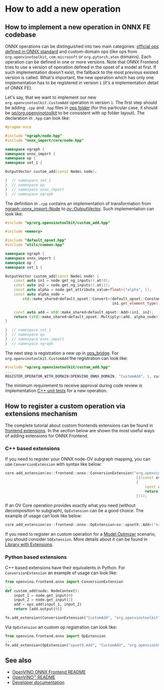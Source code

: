 # How to add a new operation

## How to implement a new operation in ONNX FE codebase
ONNX operations can be distinguished into two main categories: [official ops defined in ONNX standard](https://github.com/onnx/onnx/blob/main/docs/Operators.md) and custom-domain ops (like ops from `org.openvinotoolkit`, `com.microsoft` or `org.pytorch.aten` domains). Each operation can be defined in one or more versions. Note that ONNX Frontend tries to use a version of operation defined in the opset of a model at first. If such implementation doesn't exist, the fallback to the most previous existed version is called. What's important, the new operation which has only one implementation has to be registered in version `1` (it's a implementation detail of ONNX FE).

Let's say, that we want to implement our new `org.openvinotoolkit.CustomAdd` operation in version `1`.
The first step should be adding `.cpp` and `.hpp` files in [ops folder](../../../../src/frontends/onnx/frontend/src/op) (for this particular case, it should be [op/org.openvinotoolkit](../../../../src/frontends/onnx/frontend/src/op/org.openvinotoolkit) to be consistent with op folder layout).
The declaration in `.hpp` can look like:
```cpp
#pragma once

#include "ngraph/node.hpp"
#include "onnx_import/core/node.hpp"

namespace ngraph {
namespace onnx_import {
namespace op {
namespace set_1 {

OutputVector custom_add(const Node& node);

}  // namespace set_1
}  // namespace op
}  // namespace onnx_import
}  // namespace ngraph
```
The definition in `.cpp` contains an implementation of transformation from [ngraph::onnx_import::Node](../../../../src/frontends/onnx/frontend/include/onnx_import/core/node.hpp) to [ov::OutputVector](../../../../src/core/include/openvino/core/node_vector.hpp). Such implementation can look like:
```cpp
#include "op/org.openvinotoolkit/custom_add.hpp"

#include <memory>

#include "default_opset.hpp"
#include "utils/common.hpp"

namespace ngraph {
namespace onnx_import {
namespace op {
namespace set_1 {

OutputVector custom_add(const Node& node) {
    const auto in1 = node.get_ng_inputs().at(0);
    const auto in2 = node.get_ng_inputs().at(1);
    const auto alpha = node.get_attribute_value<float>("alpha", 1);
    const auto alpha_node =
        std::make_shared<default_opset::Convert>(default_opset::Constant::create(element::f32, {}, {alpha}),
                                                 in1.get_element_type());

    const auto add = std::make_shared<default_opset::Add>(in1, in2);
    return {std::make_shared<default_opset::Multiply>(add, alpha_node)};
}

}  // namespace set_1
}  // namespace op
}  // namespace onnx_import
}  // namespace ngraph
```
The next step is registration a new op in [ops_bridge](../../../../src/frontends/onnx/frontend/src/ops_bridge.cpp). For `org.openvinotoolkit.CustomAdd` the registration can look like:
```cpp
#include "op/org.openvinotoolkit/custom_add.hpp"
...
REGISTER_OPERATOR_WITH_DOMAIN(OPENVINO_ONNX_DOMAIN, "CustomAdd", 1, custom_add);
```
The minimum requirement to receive approval during code review is implementation [C++ unit tests](tests.md#C++-tests) for a new operation.


## How to register a custom operation via extensions mechanism
The complete tutorial about custom frontends extensions can be found in [frontend extensions](../../../../docs/Extensibility_UG/frontend_extensions.md). In the section below are shown the most useful ways of adding extensions for ONNX Frontend.
### C++ based extensions
If you need to register your ONNX node-OV subgraph mapping, you can use `ConversionExtension` with syntax like below:
```cpp
core.add_extension(ov::frontend::onnx::ConversionExtension("org.openvinotoolkit", "CustomAdd", ov::frontend::CreatorFunction(
                                                            [](const ov::frontend::NodeContext& context)
                                                            {
                                                                const auto add = std::make_shared<ov::opset9::Add>(context.get_input(0), context.get_input(1));
                                                                return add->outputs();
                                                            })));
```
If an OV Core operation provides exactly what you need (without decomposition to subgraph), `OpExtension` can be a good choice. The example of usage can look like below:
```cpp
core.add_extension(ov::frontend::onnx::OpExtension<ov::opset9::Add>("org.openvinotoolkit", "CustomAdd"));
```
If you need to register an custom operation for a [Model Optmizer](../../../../tools/mo) scenario, you should consider `SOExtension`. More details about it can be found in [Library with Extensions](../../../../docs/Extensibility_UG/Intro.md#create-a-library-with-extensions).
### Python based extensions
C++ based extensions have their equivalents in Python. For `ConversionExtension` an example of usage can look like:
```python
from openvino.frontend.onnx import ConversionExtension
...
def custom_add(node: NodeContext):
    input_1 = node.get_input(0)
    input_2 = node.get_input(1)
    add = ops.add(input_1, input_2)
    return [add.output(0)]

fe.add_extension(ConversionExtension("CustomAdd", "org.openvinotoolkit", custom_add))
```
Via `OpExtension` an custom op registration can look like:
```python
from openvino.frontend.onnx import OpExtension
...
fe.add_extension(OpExtension("opset9.Add", "CustomAdd", "org.openvinotoolkit", {}, {"auto_broadcast": "numpy"}))
```

## See also
 * [OpenVINO ONNX Frontend README](../README.md)
 * [OpenVINO™ README](../../../../README.md)
 * [Developer documentation](../../../../docs/dev/index.md)
